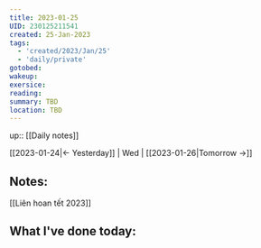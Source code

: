 ```yaml
---
title: 2023-01-25
UID: 230125211541
created: 25-Jan-2023
tags:
  - 'created/2023/Jan/25'
  - 'daily/private'
gotobed:
wakeup:
exersice:
reading:
summary: TBD
location: TBD
---
```

up:: [[Daily notes]]

[[2023-01-24|<- Yesterday]] | Wed | [[2023-01-26|Tomorrow ->]]

## Notes:

[[Liên hoan tết 2023]]

## What I've done today:

